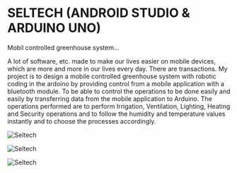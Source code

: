 # SELTECH (ANDROID STUDIO & ARDUINO UNO)
Mobil controlled greenhouse system...

A lot of software, etc. made to make our lives easier on mobile devices, which are more and more in our lives every day. There are transactions. My project is to design a mobile controlled greenhouse system with robotic coding in the ardoino by providing control from a mobile application with a bluetooth module. To be able to control the operations to be done easily and easily by transferring data from the mobile application to Arduino. The operations performed are to perform Irrigation, Ventilation, Lighting, Heating and Security operations and to follow the humidity and temperature values ​​instantly and to choose the processes accordingly.

![Seltech](https://user-images.githubusercontent.com/67559667/98146050-586b5680-1edc-11eb-81bf-d4eac4592662.png)

![Seltech](https://user-images.githubusercontent.com/67559667/98144274-40470780-1edb-11eb-82e9-ff815eaf2e5b.png)

![Seltech](https://user-images.githubusercontent.com/67559667/98144870-a59af880-1edb-11eb-88a0-08cfd9e55c9d.png)

